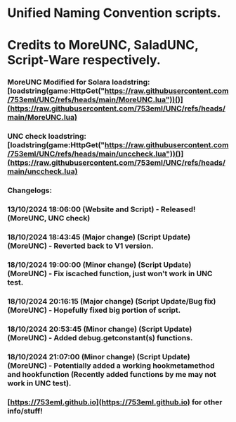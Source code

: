 # Unified Naming Convention scripts.

# Credits to MoreUNC, SaladUNC, Script-Ware respectively.

### MoreUNC Modified for Solara loadstring: [loadstring(game:HttpGet("https://raw.githubusercontent.com/753eml/UNC/refs/heads/main/MoreUNC.lua"))()](https://raw.githubusercontent.com/753eml/UNC/refs/heads/main/MoreUNC.lua)

### UNC check loadstring: [loadstring(game:HttpGet("https://raw.githubusercontent.com/753eml/UNC/refs/heads/main/unccheck.lua"))()](https://raw.githubusercontent.com/753eml/UNC/refs/heads/main/unccheck.lua)

### Changelogs:

### 13/10/2024 18:06:00 (Website and Script) - Released! (MoreUNC, UNC check)

### 18/10/2024 18:43:45 (Major change) (Script Update) (MoreUNC) - Reverted back to V1 version.

### 18/10/2024 19:00:00 (Minor change) (Script Update) (MoreUNC) - Fix iscached function, just won't work in UNC test.

### 18/10/2024 20:16:15 (Major change) (Script Update/Bug fix) (MoreUNC) - Hopefully fixed big portion of script.

### 18/10/2024 20:53:45 (Minor change) (Script Update) (MoreUNC) - Added debug.getconstant(s) functions.

### 18/10/2024 21:07:00 (Minor change) (Script Update) (MoreUNC) - Potentially added a working hookmetamethod and hookfunction (Recently added functions by me may not work in UNC test).

### [https://753eml.github.io](https://753eml.github.io) for other info/stuff!
